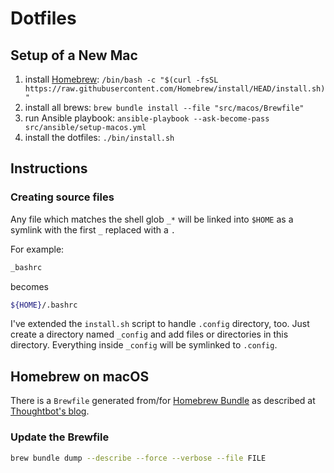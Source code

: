 # Dotfiles

## Setup of a New Mac

1. install [Homebrew](https://brew.sh/): `/bin/bash -c "$(curl -fsSL https://raw.githubusercontent.com/Homebrew/install/HEAD/install.sh)"`
1. install all brews:  `brew bundle install --file "src/macos/Brewfile"`
1. run Ansible playbook: `ansible-playbook --ask-become-pass src/ansible/setup-macos.yml`
1. install the dotfiles: `./bin/install.sh`

## Instructions

### Creating source files

Any file which matches the shell glob `_*` will be linked into `$HOME` as a symlink with the first `_`  replaced with a `.`

For example:

```bash
_bashrc
```

becomes

```bash
${HOME}/.bashrc
```

I've extended the `install.sh` script to handle `.config` directory, too. Just create a directory named `_config` and add files or directories in this directory. Everything inside `_config` will be symlinked to `.config`.

## Homebrew on macOS

There is a `Brewfile` generated from/for [Homebrew Bundle](https://github.com/Homebrew/homebrew-bundle) as described at [Thoughtbot's blog](https://thoughtbot.com/blog/brewfile-a-gemfile-but-for-homebrew).

### Update the Brewfile

```bash
brew bundle dump --describe --force --verbose --file FILE
```

